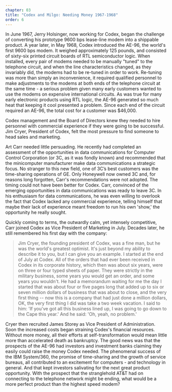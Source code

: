 ```yaml
---
chapter: 03
title: "Codex and Milgo: Needing Money 1967-1968"
order: 6
---
```


In June 1967, Jerry Holsinger, now working for Codex, began the challenge of converting his prototype 9600 bps lease-line modem into a shippable product. A year later, in May 1968, Codex introduced the AE-96, the world's first 9600 bps modem. It weighed approximately 125 pounds, and consisted of sixty-six printed circuit boards of RTL semiconductor logic. When installed, every pair of modems needed to be manually "tuned" to the telephone circuit, and when the line characteristics changed, as they invariably did, the modems had to be re-tuned in order to work. Re-tuning was more than simply an inconvenience, it required qualified personnel to make adjustments to the modems at both ends of the telephone circuit at the same time - a serious problem given many early customers wanted to use the modems on expensive international circuits. As was true for many early electronic products using RTL logic, the AE-96 generated so much heat that keeping it cool presented a problem. Since each end of the circuit required an AE-96, the total cost for a customer was $46,000.

Codex management and the Board of Directors knew they needed to hire personnel with commercial experience if they were going to be successful. Jim Cryer, President of Codex, felt the most pressure to find someone to head sales and marketing.

Art Carr needed little persuading. He recently had completed an assessment of the opportunities in data communications for Computer Control Corporation (or 3C, as it was fondly known) and recommended that the minicomputer manufacturer make data communications a strategic focus. No stranger to this new field, one of 3C’s best customers was the time-sharing operations of GE. Only Honeywell now owned 3C and, for reasons long forgotten, Carr's recommendations were not adopted. The timing could not have been better for Codex. Carr, convinced of the emerging opportunities in data communications was ready to leave 3C. In his enthusiasm for data communications, he was even willing to overlook the fact that Codex lacked any commercial experience, telling himself that maybe their lack of experience meant freedom to run his own 'show,' the opportunity he really sought.

Quickly coming to terms, the outwardly calm, yet intensely competitive, Carr joined Codex as Vice President of Marketing in July. Decades later, he still remembered his first day with the company:

>Jim Cryer, the founding president of Codex, was a fine man, but he was the world's greatest optimist. It's just beyond my ability to describe it to you, but I can give you an example. I started at the end of July at Codex. All of the orders that had ever been received in Codex in its corporate history, which then was about six years, were on three or four typed sheets of paper. They were strictly in the military business, some years you would get an order, and some years you wouldn't. He had a memorandum waiting for me the day I started that was about four or five pages long that added up to six or seven million dollars of business that was about to close, and the very first thing -- now this is a company that had just done a million dollars, OK, the very first thing I did was take a two week vacation. I said to him: 'If you've got all this business lined up, I was going to go down to the Cape this year.' And he said: 'Oh, yeah, no problem.'

Cryer then recruited James Storey as Vice President of Administration. Soon the increased costs began straining Codex's financial resources. Without more money, all their efforts at self-transformation would mean little more than accelerated death as bankruptcy. The good news was that the prospects of the AE-96 had investors and investment banks claiming they easily could raise the money Codex needed. The phenomenal success of the IBM System/360, the promise of time-sharing and the growth of service bureaus, all contributed to an excitement for computers - and technology in general. And that kept investors salivating for the next great product opportunity. With the prospect that the stranglehold AT&T had on connecting to the telephone network might be ending, what would be a more perfect product than the highest speed modem?
